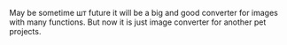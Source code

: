 May be sometime шт future it will be a big and good converter for images with many functions.
But now it is just image converter for another pet projects.